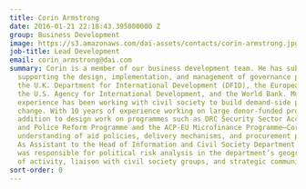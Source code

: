 ```yaml
---
title: Corin Armstrong
date: 2016-01-21 22:18:43.395000000 Z
group: Business Development
image: https://s3.amazonaws.com/dai-assets/contacts/corin-armstrong.jpg
job-title: Lead Development
email: corin_armstrong@dai.com
summary: Corin is a member of our business development team. He has substantial experience
  supporting the design, implementation, and management of governance programmes for
  the U.K. Department for International Development (DFID), the European Commission,
  the U.S. Agency for International Development, and the World Bank. Much of this
  experience has been working with civil society to build demand-side pressure for
  change. With 10 years of experience working on large donor-funded programmes—in
  addition to design work on programmes such as DRC Security Sector Accountability
  and Police Reform Programme and the ACP-EU Microfinance Programme—Corin has a practitioner’s
  understanding of aid policies, delivery mechanisms, and procurement procedures.
  As Assistant to the Head of Information and Civil Society Department at DFID, he
  was responsible for political risk analysis in the department’s geographic areas
  of activity, liaison with civil society groups, and strategic communications.
sort-order: 0
---
```


